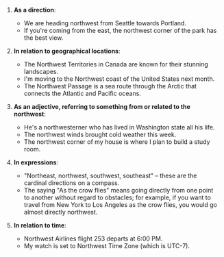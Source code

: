 1. **As a direction**:
   - We are heading northwest from Seattle towards Portland.
   - If you're coming from the east, the northwest corner of the park has the best view.

2. **In relation to geographical locations**:
   - The Northwest Territories in Canada are known for their stunning landscapes.
   - I'm moving to the Northwest coast of the United States next month.
   - The Northwest Passage is a sea route through the Arctic that connects the Atlantic and Pacific oceans.

3. **As an adjective, referring to something from or related to the northwest**:
   - He's a northwesterner who has lived in Washington state all his life.
   - The northwest winds brought cold weather this week.
   - The northwest corner of my house is where I plan to build a study room.

4. **In expressions**:
   - "Northeast, northwest, southwest, southeast" – these are the cardinal directions on a compass.
   - The saying "As the crow flies" means going directly from one point to another without regard to obstacles; for example, if you want to travel from New York to Los Angeles as the crow flies, you would go almost directly northwest.

5. **In relation to time**:
   - Northwest Airlines flight 253 departs at 6:00 PM.
   - My watch is set to Northwest Time Zone (which is UTC-7).